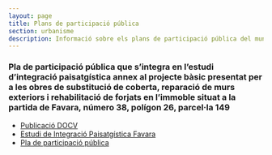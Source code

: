```yaml
---
layout: page
title: Plans de participació pública
section: urbanisme
description: Informació sobre els plans de participació pública del municipi de Pego.
---
```


<div class="ppp" markdown="1">

###  Pla de participació pública que s’integra en l’estudi d’integració paisatgística annex al projecte bàsic presentat per a les obres de substitució de coberta, reparació de murs exteriors i rehabilitació de forjats en l’immoble situat a la partida de Favara, número 38, polígon 26, parcel·la 149

* [Publicació DOCV](http://www.docv.gva.es/datos/2014/09/01/pdf/2014_7892.pdf)
* [Estudi de Integració Paisatgística Favara](/pdf/urbanisme/participacio-publica/2014-09-01/estudio-de-integracion-paisajistica-favara.pdf)
* [Pla de participació pública](/pdf/urbanisme/participacio-publica/2014-09-01/plan-de-participacion-publica-jose-morera.pdf)

</div>

<!--<div class="ppp" markdown="1">
### Pla de Participació Pública de l’estudi d’integració paisatgística per a la legalització d’habitatge Castelló, polígon 10, parcel·la 212

* [Publicació DOCV](/pdf/Urbanisme/PartPublica/09-20-2011-IntPais/DOCV%2020-09-2011.pdf)
* [Integracio Paisatgística Cantera](/pdf/Urbanisme/PartPublica/09-20-2011-IntPais/IntegracionPaisajisticaCantera.pdf)
* [Participació pública Cantera](/pdf/urbanisme/PartPublica/09-20-2011-IntPais/ParticipacioPublicaCANTERA.pdf)
</div>-->

